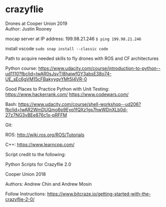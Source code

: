 # crazyflie

Drones at Cooper Union 2019  
Author: Justin Rooney

mocap server at IP address: 199.98.21.246
`$ ping 199.98.21.246`

install vscode
`sudo snap install --classic code`

Path to acquire needed skills to fly drones with ROS and CF architectures

Python course:
https://www.udacity.com/course/introduction-to-python--ud1110?fbclid=IwAR0sJsyTI8hajwfGY3absE38o74-UE_sEc6gVM15cFBakyygvYMt5I4VR-0

Good Places to Practice Python with Unit Testing:
https://www.hackerrank.com/
https://www.codewars.com/

Bash:
https://www.udacity.com/course/shell-workshop--ud206?fbclid=IwAR2WmDUQmo6p9Eyq1fQXz1gs7hwWDnXLb0d-27z7NG3vBEe876c1x-pRFFM

Git:

ROS:
http://wiki.ros.org/ROS/Tutorials

C++:
https://www.learncpp.com/


Script credit to the following:

Python Scripts for Crazyflie 2.0

Cooper Union 2018

Authors: Andrew Chin and Andrew Mosin

Follow Instructions: https://www.bitcraze.io/getting-started-with-the-crazyflie-2-0/
